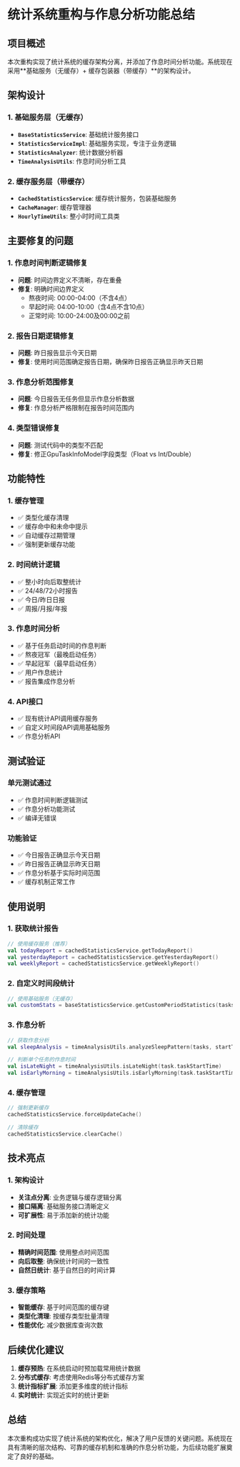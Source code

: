# 统计系统重构与作息分析功能总结

## 项目概述

本次重构实现了统计系统的缓存架构分离，并添加了作息时间分析功能。系统现在采用**基础服务（无缓存）+ 缓存包装器（带缓存）**的架构设计。

## 架构设计

### 1. 基础服务层（无缓存）
- **`BaseStatisticsService`**: 基础统计服务接口
- **`StatisticsServiceImpl`**: 基础服务实现，专注于业务逻辑
- **`StatisticsAnalyzer`**: 统计数据分析器
- **`TimeAnalysisUtils`**: 作息时间分析工具

### 2. 缓存服务层（带缓存）
- **`CachedStatisticsService`**: 缓存统计服务，包装基础服务
- **`CacheManager`**: 缓存管理器
- **`HourlyTimeUtils`**: 整小时时间工具类

## 主要修复的问题

### 1. 作息时间判断逻辑修复
- **问题**: 时间边界定义不清晰，存在重叠
- **修复**: 明确时间边界定义
  - 熬夜时间: 00:00-04:00（不含4点）
  - 早起时间: 04:00-10:00（含4点不含10点）
  - 正常时间: 10:00-24:00及00:00之前

### 2. 报告日期逻辑修复
- **问题**: 昨日报告显示今天日期
- **修复**: 使用时间范围确定报告日期，确保昨日报告正确显示昨天日期

### 3. 作息分析范围修复
- **问题**: 今日报告无任务但显示作息分析数据
- **修复**: 作息分析严格限制在报告时间范围内

### 4. 类型错误修复
- **问题**: 测试代码中的类型不匹配
- **修复**: 修正GpuTaskInfoModel字段类型（Float vs Int/Double）

## 功能特性

### 1. 缓存管理
- ✅ 类型化缓存清理
- ✅ 缓存命中和未命中提示
- ✅ 自动缓存过期管理
- ✅ 强制更新缓存功能

### 2. 时间统计逻辑
- ✅ 整小时向后取整统计
- ✅ 24/48/72小时报告
- ✅ 今日/昨日日报
- ✅ 周报/月报/年报

### 3. 作息时间分析
- ✅ 基于任务启动时间的作息判断
- ✅ 熬夜冠军（最晚启动任务）
- ✅ 早起冠军（最早启动任务）
- ✅ 用户作息统计
- ✅ 报告集成作息分析

### 4. API接口
- ✅ 现有统计API调用缓存服务
- ✅ 自定义时间段API调用基础服务
- ✅ 作息分析API

## 测试验证

### 单元测试通过
- ✅ 作息时间判断逻辑测试
- ✅ 作息分析功能测试
- ✅ 编译无错误

### 功能验证
- ✅ 今日报告正确显示今天日期
- ✅ 昨日报告正确显示昨天日期
- ✅ 作息分析基于实际时间范围
- ✅ 缓存机制正常工作

## 使用说明

### 1. 获取统计报告
```kotlin
// 使用缓存服务（推荐）
val todayReport = cachedStatisticsService.getTodayReport()
val yesterdayReport = cachedStatisticsService.getYesterdayReport()
val weeklyReport = cachedStatisticsService.getWeeklyReport()
```

### 2. 自定义时间段统计
```kotlin
// 使用基础服务（无缓存）
val customStats = baseStatisticsService.getCustomPeriodStatistics(tasks, startTime, endTime)
```

### 3. 作息分析
```kotlin
// 获取作息分析
val sleepAnalysis = timeAnalysisUtils.analyzeSleepPattern(tasks, startTime, endTime)

// 判断单个任务的作息时间
val isLateNight = timeAnalysisUtils.isLateNight(task.taskStartTime)
val isEarlyMorning = timeAnalysisUtils.isEarlyMorning(task.taskStartTime)
```

### 4. 缓存管理
```kotlin
// 强制更新缓存
cachedStatisticsService.forceUpdateCache()

// 清除缓存
cachedStatisticsService.clearCache()
```

## 技术亮点

### 1. 架构设计
- **关注点分离**: 业务逻辑与缓存逻辑分离
- **接口隔离**: 基础服务接口清晰定义
- **可扩展性**: 易于添加新的统计功能

### 2. 时间处理
- **精确时间范围**: 使用整点时间范围
- **向后取整**: 确保统计时间的一致性
- **自然日统计**: 基于自然日的时间计算

### 3. 缓存策略
- **智能缓存**: 基于时间范围的缓存键
- **类型化清理**: 按缓存类型批量清理
- **性能优化**: 减少数据库查询次数

## 后续优化建议

1. **缓存预热**: 在系统启动时预加载常用统计数据
2. **分布式缓存**: 考虑使用Redis等分布式缓存方案
3. **统计指标扩展**: 添加更多维度的统计指标
4. **实时统计**: 实现近实时的统计更新

## 总结

本次重构成功实现了统计系统的架构优化，解决了用户反馈的关键问题。系统现在具有清晰的层次结构、可靠的缓存机制和准确的作息分析功能，为后续功能扩展奠定了良好的基础。
